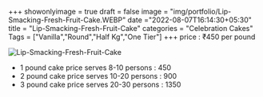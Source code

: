 +++
showonlyimage = true
draft = false
image = "img/portfolio/Lip-Smacking-Fresh-Fruit-Cake.WEBP"
date ="2022-08-07T16:14:30+05:30"
title = "Lip-Smacking-Fresh-Fruit-Cake"
categories = "Celebration Cakes"
Tags = ["Vanilla","Round","Half Kg","One Tier"]
+++
price : ₹450 per pound
<!--more-->
![Lip-Smacking-Fresh-Fruit-Cake](/img/portfolio/Lip-Smacking-Fresh-Fruit-Cake.WEBP)
* 1 pound cake price serves 8-10 persons : 450
* 2 pound cake price serves 10-20 persons : 900
* 3 pound cake price serves 20-30 persons : 1350
